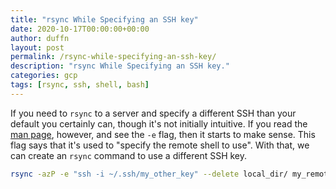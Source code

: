 ```yaml
---
title: "rsync While Specifying an SSH key"
date: 2020-10-17T00:00:00+00:00
author: duffn
layout: post
permalink: /rsync-while-specifying-an-ssh-key/
description: "rsync While Specifying an SSH key."
categories: gcp
tags: [rsync, ssh, shell, bash]
---
```


If you need to `rsync` to a server and specify a different SSH than your default you certainly can, though it's not initially intuitive. If you read the [man page](https://linux.die.net/man/1/rsync), however, and see the `-e` flag, then it starts to make sense. This flag says that it's used to "specify the remote shell to use". With that, we can create an `rsync` command to use a different SSH key.

```bash
rsync -azP -e "ssh -i ~/.ssh/my_other_key" --delete local_dir/ my_remote_user@12.34.56.789:/remote_dir/
```
